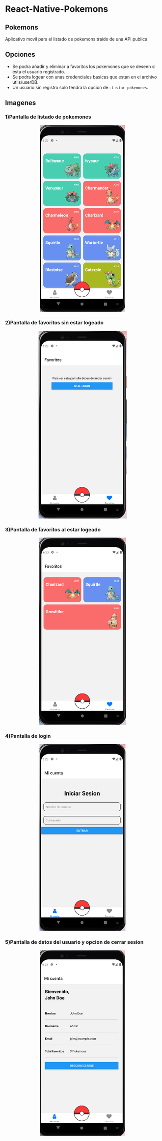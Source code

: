 # React-Native-Pokemons

## Pokemons

Aplicativo movil para el listado de pokemons traido de una API publica

## Opciones

* Se podra añadir y eliminar a favoritos los pokemones que se deseen si esta el usuario registrado.
* Se podra logear con unas credenciales basicas que estan en el archivo utils/userDB.
* Un usuario sin registro solo tendra la opcion de :  `Listar pokemones`.

## Imagenes

### 1)Pantalla de listado de pokemones
<p align="center"> <img src="https://github.com/2HenryCardenas1/React-Native-Pokemons/blob/main/Images/listpokemons.PNG" /> </p>

### 2)Pantalla de favoritos sin estar logeado
<p align="center"> <img src="https://github.com/2HenryCardenas1/React-Native-Pokemons/blob/main/Images/favoritesNologgin.PNG" /> </p>

### 3)Pantalla de favoritos al estar logeado
<p align="center"> <img src="https://github.com/2HenryCardenas1/React-Native-Pokemons/blob/main/Images/favorites.PNG" /> </p>

### 4)Pantalla de login
<p align="center"> <img src="https://github.com/2HenryCardenas1/React-Native-Pokemons/blob/main/Images/login.PNG" /> </p>

### 5)Pantalla de datos del usuario y opcion de cerrar sesion
<p align="center"> <img src="https://github.com/2HenryCardenas1/React-Native-Pokemons/blob/main/Images/userdata.PNG" /> </p>
